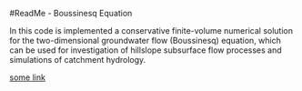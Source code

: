 #ReadMe - Boussinesq Equation

In this code is implemented a conservative finite-volume numerical solution for the two-dimensional groundwater flow (Boussinesq) equation, which can be used for investigation of hillslope subsurface flow processes and simulations of catchment hydrology.


[some link](http://onlinelibrary.wiley.com/doi/10.1002/wrcr.20072/abstract)